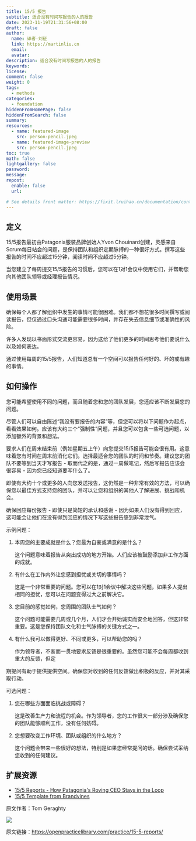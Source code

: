 ```yaml
---
title: 15/5 报告
subtitle: 适合没有时间写报告的人的报告
date: 2023-11-19T21:31:56+08:00
draft: false
author:
  name: 译者-刘征
  link: https://martinliu.cn
  email:
  avatar:
description: 适合没有时间写报告的人的报告
keywords:
license:
comment: false
weight: 0
tags:
  - methods
categories:
  - foundation
hiddenFromHomePage: false
hiddenFromSearch: false
summary:
resources:
  - name: featured-image
    src: person-pencil.jpeg
  - name: featured-image-preview
    src: person-pencil.jpeg
toc: true
math: false
lightgallery: false
password:
message:
repost:
  enable: false
  url:

# See details front matter: https://fixit.lruihao.cn/documentation/content-management/introduction/#front-matter
---
```


<!--more-->
## 定义

15/5报告最初由Patagonia服装品牌创始人Yvon Chouinard创建，灵感来自Scrum每日站会的问题，是保持团队和组织定期脉搏的一种很好方式。撰写这些报告的时间不应超过15分钟，阅读时间不应超过5分钟。

当您建立了每周提交15/5报告的习惯后，您可以在1对1会议中使用它们，并帮助您向其他团队领导或经理报告情况。

## 使用场景

确保每个人都了解组织中发生的事情可能很困难。我们都不想花很多时间撰写或阅读报告，但仅通过口头沟通可能需要很多时间，并存在失去信息细节或准确性的风险。

许多人发现以书面形式交流更容易，因为这给了他们更多的时间思考他们要说什么以及如何表达。

通过使用每周的15/5报告，人们知道总有一个空间可以报告任何好的、坏的或有趣的事情。

## 如何操作

您可能希望使用不同的问题，而且随着您和您的团队发展，您还应该不断发展您的问题。

尽管人们可以自由陈述“我没有要报告的内容”等，但您可以将以下问题作为起点，看看效果如何。应该有大约三个“强制性”问题，并且您可以包含一些可选问题，以添加额外的背景和想法。

要求人们在周末结束前（例如星期五上午）向您提交15/5报告可能会很有用。这意味着您有时间在周末前消化它们。选择最适合您的团队的时间和节奏。建议您的团队不要等到当天才写报告 - 取而代之的是，通过一周做笔记，然后写报告应该会很容易 - 因为您已经知道要写什么了。

即使有大约十个或更多的人向您发送报告，这仍然是一种非常有效的方法，可以确保您以最佳方式支持您的团队，并可以让您和组织的其他人了解进展、挑战和机会。

确保回应每份报告 - 即使只是简短的承认和感谢 - 因为如果人们没有得到回应，这可能会让他们在没有得到回应的情况下写这些报告感到非常泄气。

示例问题：

1. 本周您的主要成就是什么？您最为自豪或满意的是什么？

   这个问题意味着报告从突出成功的地方开始。人们应该被鼓励添加非工作方面的成就。

2. 有什么在工作内外让您感到担忧或关切的事情吗？

   这是一个非常重要的问题。您可以在1对1会议中解决这些问题，如果多人提出相同的担忧，您可以在问题变得过大之前解决它。

3. 您目前的感觉如何，您周围的团队士气如何？

   这个问题可能需要几周或几个月，人们才会开始诚实而安全地回答，但这非常重要。这是您保持团队文化和士气脉搏的关键方式之一。

4. 有什么我可以做得更好、不同或更多，可以帮助您的吗？

   作为领导者，不断而一贯地要求反馈是很重要的。虽然您可能不会每周都收到重大的反馈，但定

期提问有助于提供提供空间。确保您对收到的任何反馈做出积极的反应，并对其采取行动。

可选问题：

1. 您在哪些方面面临挑战或障碍？

   这是改善生产力和流程的机会。作为领导者，您的工作很大一部分涉及确保您的团队能够顺利工作，没有任何妨碍。

2. 您想要改变工作环境、团队或组织的什么地方？

   这个问题会带来一些很好的想法，特别是如果您经常提问的话。确保尝试采纳您收到的任何建议。

## 扩展资源

* [15/5 Reports - How Patagonia's Roving CEO Stays in the Loop](https://www.inc.com/leigh-buchanan/patagonia-founder-yvon-chouinard-15five.html)
* [15/5 Template from Brandvines](https://brandvines.com/wp-content/uploads/2013/06/5-15-for-Sample-Report.pdf)

原文作者：Tom Geraghty

![](https://github.com/tom-geraghty.png)

原文链接：<https://openpracticelibrary.com/practice/15-5-reports/>
